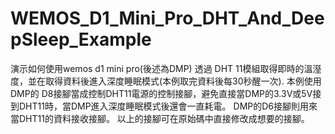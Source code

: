 # WEMOS_D1_Mini_Pro_DHT_And_DeepSleep_Example
演示如何使用wemos d1 mini pro(後述為DMP) 透過 DHT 11模組取得即時的溫溼度，並在取得資料後進入深度睡眠模式(本例取完資料後每30秒醒一次).
本例使用DMP的 D8接腳當成控制DHT11電源的控制接腳，避免直接當DMP的3.3V或5V接到DHT11時，當DMP進入深度睡眠模式後還會一直耗電。
DMP的D6接腳則用來當DHT11的資料接收接腳。
以上的接腳可在原始碼中直接修改成想要的接腳。
